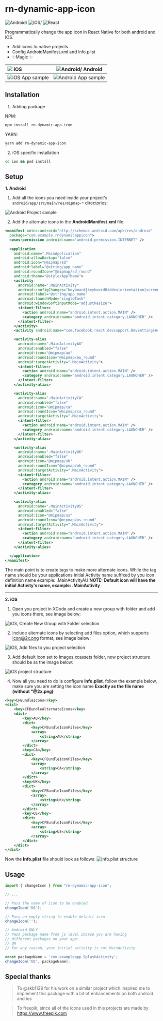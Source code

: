 # rn-dynamic-app-icon

![Android/](https://cdn-icons-png.flaticon.com/32/226/226770.png) ![iOS/](https://cdn-icons-png.flaticon.com/32/731/731985.png) ![React](https://cdn-icons-png.flaticon.com/32/1126/1126012.png)


Programmatically change the app icon in React Native for both android and iOS.

- Add icons to native projects
- Config AndroidManifest.xml and Info.plist
- ✨Magic ✨

|![](https://cdn-icons-png.flaticon.com/32/731/731985.png) iOS |![Android/](https://cdn-icons-png.flaticon.com/32/226/226770.png) Android | 
| :---        |    :----:   | 
|![iOS App sample](images/ios_example.gif)|![Android App sample](images/android_example.gif)| 


## Installation
1. Adding package

NPM:
```sh
npm install rn-dynamic-app-icon
```
YARN:
```sh
yarn add rn-dynamic-app-icon
```
2. iOS specific installation
```sh
cd ios && pod install
```

## Setup
**1. Android**
1. Add all the icons you need inside your project's `android/app/src/main/res/mipmap-*` directories:

![Android Project sample](images/Android_Project.png)

2. Add the alternate icons in the **AndroidManifest.xml** file:

```xml
<manifest xmlns:android="http://schemas.android.com/apk/res/android"
  package="com.example.rndynamicappicon">
  <uses-permission android:name="android.permission.INTERNET" />
  
  <application
    android:name=".MainApplication"
    android:allowBackup="false"
    android:icon="@mipmap/sd"
    android:label="@string/app_name"
    android:roundIcon="@mipmap/sd_round"
    android:theme="@style/AppTheme">
    <activity
      android:name=".MainActivity"
      android:configChanges="keyboard|keyboardHidden|orientation|screenSize|uiMode"
      android:label="@string/app_name"
      android:launchMode="singleTask"
      android:windowSoftInputMode="adjustResize">
      <intent-filter>
        <action android:name="android.intent.action.MAIN" />
        <category android:name="android.intent.category.LAUNCHER" />
      </intent-filter>
    </activity>
    <activity android:name="com.facebook.react.devsupport.DevSettingsActivity" />

    <activity-alias
      android:name=".MainActivityAU"
      android:enabled="false"
      android:icon="@mipmap/au"
      android:roundIcon="@mipmap/au_round"
      android:targetActivity=".MainActivity">
      <intent-filter>
        <action android:name="android.intent.action.MAIN" />
        <category android:name="android.intent.category.LAUNCHER" />
      </intent-filter>
    </activity-alias>

    <activity-alias
      android:name=".MainActivityCA"
      android:enabled="false"
      android:icon="@mipmap/ca"
      android:roundIcon="@mipmap/ca_round"
      android:targetActivity=".MainActivity">
      <intent-filter>
        <action android:name="android.intent.action.MAIN" />
        <category android:name="android.intent.category.LAUNCHER" />
      </intent-filter>
    </activity-alias>

    <activity-alias
      android:name=".MainActivityUK"
      android:enabled="false"
      android:icon="@mipmap/uk"
      android:roundIcon="@mipmap/uk_round"
      android:targetActivity=".MainActivity">
      <intent-filter>
        <action android:name="android.intent.action.MAIN" />
        <category android:name="android.intent.category.LAUNCHER" />
      </intent-filter>
    </activity-alias>

    <activity-alias
      android:name=".MainActivityUS"
      android:enabled="false"
      android:icon="@mipmap/us"
      android:roundIcon="@mipmap/us_round"
      android:targetActivity=".MainActivity">
      <intent-filter>
        <action android:name="android.intent.action.MAIN" />
        <category android:name="android.intent.category.LAUNCHER" />
      </intent-filter>
    </activity-alias>

  </application>
</manifest>
```
The main point is to create <activity-alias> tags to make more alternate icons. While the tag name should be your applications initial Activity name suffixed by you icon definition name example: .MainActivityAU 
**NOTE: Default icon will have the initial Activity's name, example: .MainActivity**


---
**2. iOS**
1. Open you project in XCode and create a new group with folder and add you icons there, see image below:

![iOS, Create New Group with Folder selection](images/Create_New_Group_with_Folder.png)

2. Include alternate icons by selecting add files option, which supports Icon@2x.png format, see image below:

![iOS, Add files to you project selection](images/Add_files_to_you_project.png)

3. Add default icon set to Images.xcassets folder, now project structure should be as the image below:

![iOS project structure](images/ios_project_structure.png)

4. Now all you need to do is configure **Info.plist**, follow the example below, make sure you are setting the icon name **Exactly as the file name (without "@2x.png)**
```xml
<key>CFBundleIcons</key>
<dict>
	<key>CFBundleAlternateIcons</key>
	<dict>
		<key>AU</key>
		<dict>
			<key>CFBundleIconFiles</key>
			<array>
				<string>AU</string>
			</array>
		</dict>
		<key>CA</key>
		<dict>
		    <key>CFBundleIconFiles</key>
			<array>
				<string>CA</string>
			</array>
		</dict>
		<key>UK</key>
		<dict>
			<key>CFBundleIconFiles</key>
			<array>
				<string>UK</string>
			</array>
		</dict>
		<key>US</key>
		<dict>
			<key>CFBundleIconFiles</key>
			<array>
				<string>US</string>
			</array>
		</dict>
	</dict>
</dict>
```
Now the **Info.plist** file should look as follows:
![info.plist structure](images/info_plist_structure.png)

## Usage
```js
import { changeIcon } from "rn-dynamic-app-icon";

// ...

// Pass the name of icon to be enabled
changeIcon('US');

// Pass an empty string to enable default icon
changeIcon('');

// Android ONLY
// Pass package name from js level incase you are having 
// different packages on your app:
// OR
// For any reason, your initial activity is not MainActivity.

const packageName = 'com.exampleapp.SplashActivity';
changeIcon('US', packageName);

```


## Special thanks
> To @skb1129 for his work on a similar project which inspired me to implement this package with a bit of enhancements on both android and ios

> To freepik, since all of the icons used in this projects are made by https://www.freepik.com
